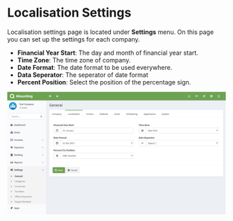 Localisation Settings
=====================

Localisation settings page is located under **Settings** menu. On this page you can set up the settings for each company.

- **Financial Year Start**: The day and month of financial year start.
- **Time Zone**: The time zone of company.
- **Date Format**: The date format to be used everywhere.
- **Data Seperator**: The seperator of date format
- **Percent Position**: Select the position of the percentage sign.

![general localisation](_images/localisation.png)
